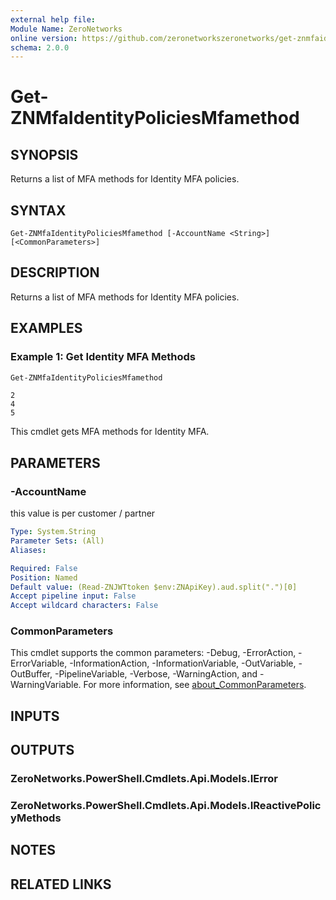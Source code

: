 ```yaml
---
external help file:
Module Name: ZeroNetworks
online version: https://github.com/zeronetworkszeronetworks/get-znmfaidentitypoliciesmfamethod
schema: 2.0.0
---
```


# Get-ZNMfaIdentityPoliciesMfamethod

## SYNOPSIS
Returns a list of MFA methods for Identity MFA policies.

## SYNTAX

```
Get-ZNMfaIdentityPoliciesMfamethod [-AccountName <String>] [<CommonParameters>]
```

## DESCRIPTION
Returns a list of MFA methods for Identity MFA policies.

## EXAMPLES

### Example 1: Get Identity MFA Methods
```powershell
Get-ZNMfaIdentityPoliciesMfamethod
```

```output
2
4
5
```

This cmdlet gets MFA methods for Identity MFA.

## PARAMETERS

### -AccountName
this value is per customer / partner

```yaml
Type: System.String
Parameter Sets: (All)
Aliases:

Required: False
Position: Named
Default value: (Read-ZNJWTtoken $env:ZNApiKey).aud.split(".")[0]
Accept pipeline input: False
Accept wildcard characters: False
```

### CommonParameters
This cmdlet supports the common parameters: -Debug, -ErrorAction, -ErrorVariable, -InformationAction, -InformationVariable, -OutVariable, -OutBuffer, -PipelineVariable, -Verbose, -WarningAction, and -WarningVariable. For more information, see [about_CommonParameters](http://go.microsoft.com/fwlink/?LinkID=113216).

## INPUTS

## OUTPUTS

### ZeroNetworks.PowerShell.Cmdlets.Api.Models.IError

### ZeroNetworks.PowerShell.Cmdlets.Api.Models.IReactivePolicyMethods

## NOTES

## RELATED LINKS

